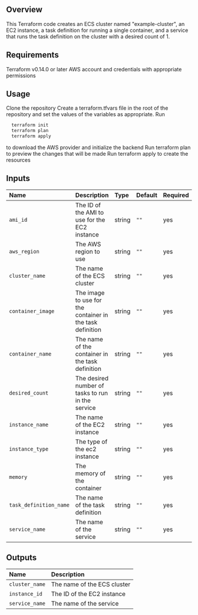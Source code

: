 
## Overview

This Terraform code creates an ECS cluster named "example-cluster", an EC2 instance, a task definition for running a single container, and a service that runs the task definition on the cluster with a desired count of 1.

## Requirements
Terraform v0.14.0 or later
AWS account and credentials with appropriate permissions

## Usage
Clone the repository
Create a terraform.tfvars file in the root of the repository and set the values of the variables as appropriate.
Run
```bash
  terraform init
  terraform plan
  terraform apply
```
to download the AWS provider and initialize the backend
Run terraform plan to preview the changes that will be made
Run terraform apply to create the resources

## Inputs

| Name | Description     | Type                       |  Default     | Required                       | 
| :-------- | :------- | :-------------------------------- | :------- | :-------------------------------- |
| `ami_id`      | The ID of the AMI to use for the EC2 instance | string | `""` | yes |
| `aws_region`      | The AWS region to use | string | `""` | yes |
| `cluster_name`      | The name of the ECS cluster | string | `""` | yes |
| `container_image`      | The image to use for the container in the task definition | string | `""` | yes |
| `container_name`      | The name of the container in the task definition | string | `""` | yes |
| `desired_count`      | The desired number of tasks to run in the service | string | `""` | yes |
| `instance_name`      | The name of the EC2 instance | string | `""` | yes |
| `instance_type`      | The type of the ec2 instance | string | `""` | yes |
| `memory`      | The memory of the container | string | `""` | yes |
| `task_definition_name`      | The name of the task definition	 | string | `""` | yes |
| `service_name`      | The name of the service | string | `""` | yes |


## Outputs


| Name | Description     |
| :-------- | :------- | 
| `cluster_name`      | The name of the ECS cluster |
| `instance_id`      | The ID of the EC2 instance |
| `service_name`      |The name of the service | 
